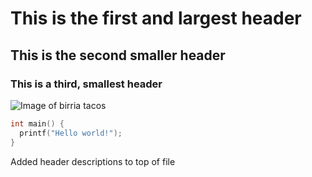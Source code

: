 # This is the first and largest header
## This is the second smaller header
### This is a third, smallest header

![Image of birria tacos](https://cookingwithcocktailrings.com/wp-content/uploads/2021/11/Birria-Tacos-114.jpg)

``` c++
int main() {
  printf("Hello world!");
}
```

Added header descriptions to top of file
